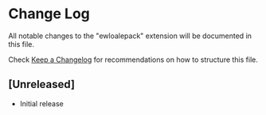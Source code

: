 # Change Log

All notable changes to the "ewloalepack" extension will be documented in this file.

Check [Keep a Changelog](http://keepachangelog.com/) for recommendations on how to structure this file.

## [Unreleased]

- Initial release